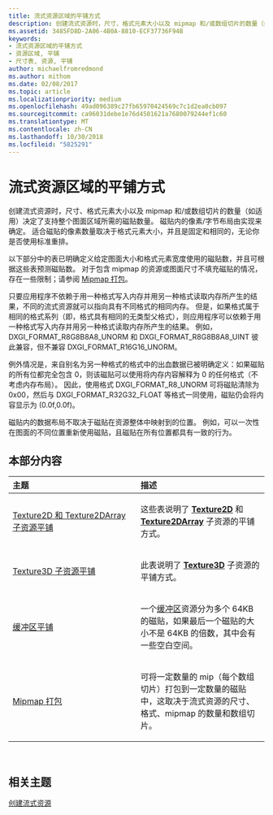 ```yaml
---
title: 流式资源区域的平铺方式
description: 创建流式资源时，尺寸、格式元素大小以及 mipmap 和/或数组切片的数量（如适用）决定了支持整个图面区域所需的磁贴数量。
ms.assetid: 3485FD8D-2A06-4B0A-8810-ECF37736F94B
keywords:
- 流式资源区域的平铺方式
- 资源区域, 平铺
- 尺寸表, 资源, 平铺
author: michaelfromredmond
ms.author: mithom
ms.date: 02/08/2017
ms.topic: article
ms.localizationpriority: medium
ms.openlocfilehash: 49ad096389c27fb65970424569c7c1d2ea0cb097
ms.sourcegitcommit: ca96031debe1e76d4501621a7680079244ef1c60
ms.translationtype: MT
ms.contentlocale: zh-CN
ms.lasthandoff: 10/30/2018
ms.locfileid: "5825291"
---
```

# <a name="how-a-streaming-resources-area-is-tiled"></a>流式资源区域的平铺方式


创建流式资源时，尺寸、格式元素大小以及 mipmap 和/或数组切片的数量（如适用）决定了支持整个图面区域所需的磁贴数量。 磁贴内的像素/字节布局由实现来确定。 适合磁贴的像素数量取决于格式元素大小，并且是固定和相同的，无论你是否使用标准重排。

以下部分中的表已明确定义给定图面大小和格式元素宽度使用的磁贴数，并且可根据这些表预测磁贴数。 对于包含 mipmap 的资源或图面尺寸不填充磁贴的情况，存在一些限制；请参阅 [Mipmap 打包](mipmap-packing.md)。

只要应用程序不依赖于用一种格式写入内存并用另一种格式读取内存所产生的结果，不同的流式资源就可以指向具有不同格式的相同内存。 但是，如果格式属于相同的格式系列（即，格式具有相同的无类型父格式），则应用程序可以依赖于用一种格式写入内存并用另一种格式读取内存所产生的结果。 例如，DXGI\_FORMAT\_R8G8B8A8\_UNORM 和 DXGI\_FORMAT\_R8G8B8A8\_UINT 彼此兼容，但不兼容 DXGI\_FORMAT\_R16G16\_UNORM。

例外情况是，来自别名为另一种格式的格式中的出血数据已被明确定义：如果磁贴的所有位都完全包含 0，则该磁贴可以使用将内存内容解释为 0 的任何格式（不考虑内存布局）。 因此，使用格式 DXGI\_FORMAT\_R8\_UNORM 可将磁贴清除为 0x00，然后与 DXGI\_FORMAT\_R32G32\_FLOAT 等格式一同使用，磁贴仍会将内容显示为 (0.0f,0.0f)。

磁贴内的数据布局不取决于磁贴在资源整体中映射到的位置。 例如，可以一次性在图面的不同位置重新使用磁贴，且磁贴在所有位置都具有一致的行为。

## <a name="span-idin-this-sectionspanin-this-section"></a><span id="in-this-section"></span>本部分内容


<table>
<colgroup>
<col width="50%" />
<col width="50%" />
</colgroup>
<thead>
<tr class="header">
<th align="left">主题</th>
<th align="left">描述</th>
</tr>
</thead>
<tbody>
<tr class="odd">
<td align="left"><p><a href="texture2d-and-texture2darray-subresource-tiling.md">Texture2D 和 Texture2DArray 子资源平铺</a></p></td>
<td align="left"><p>这些表说明了 <a href="https://msdn.microsoft.com/library/windows/desktop/ff471525"><strong>Texture2D</strong></a> 和 <a href="https://msdn.microsoft.com/library/windows/desktop/ff471526"><strong>Texture2DArray</strong></a> 子资源的平铺方式。</p></td>
</tr>
<tr class="even">
<td align="left"><p><a href="texture3d-subresource-tiling.md">Texture3D 子资源平铺</a></p></td>
<td align="left"><p>此表说明了 <a href="https://msdn.microsoft.com/library/windows/desktop/ff471562"><strong>Texture3D</strong></a> 子资源的平铺方式。</p></td>
</tr>
<tr class="odd">
<td align="left"><p><a href="buffer-tiling.md">缓冲区平铺</a></p></td>
<td align="left"><p>一个<a href="introduction-to-buffers.md">缓冲区</a>资源分为多个 64KB 的磁贴，如果最后一个磁贴的大小不是 64KB 的倍数，其中会有一些空白空间。</p></td>
</tr>
<tr class="even">
<td align="left"><p><a href="mipmap-packing.md">Mipmap 打包</a></p></td>
<td align="left"><p>可将一定数量的 mip（每个数组切片）打包到一定数量的磁贴中，这取决于流式资源的尺寸、格式、mipmap 的数量和数组切片。</p></td>
</tr>
</tbody>
</table>

 

## <a name="span-idrelated-topicsspanrelated-topics"></a><span id="related-topics"></span>相关主题


[创建流式资源](creating-streaming-resources.md)

 

 




